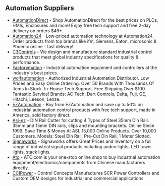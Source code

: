 ## Automation Suppliers

- [AutomationDirect](https://automationdirect.com) - Shop AutomationDirect for the best prices on PLCs, HMIs, Enclosures and more! Enjoy free tech support and free 2-day delivery on orders $49+.
- [Automation24](https://automation24.com) - Low-priced automation technology at Automation24. Order products from top brands like ifm, Siemens, Eaton, microsonic & Phoenix online - fast delivery!
- [C3Controls](https://c3controls.com) - We design and manufacture standard industrial control products that meet global industry specifications for quality & performance.
- [Factorymation](https://factorymation.com) - Industrial automation equipment and controllers at the industry's best prices.
- [wolfautomation](https://wolfautomation.com) - Authorized Industrial Automation Distributor. Low Prices and Easy Online Ordering. Over 50 Brands With Thousands Of Items In Stock. In-House Tech Support. Free Shipping Over $100. Fantastic Service! Brands: AC Tech, Dart Controls, Delta, Fuji, GE, Hitachi, Leeson, Lenze.
- [EZAutomation](https://ezautomation.com) - Buy from EZAutomation and save up to 50% on industrial automation control products with free tech support, made in America, sold factory direct.
- [Asi-ez](https://asi-ez.com) - DIN Rail Cutter for cutting 4 Types of Steel 35mm Din Rail. 35mm and 15mm DIN rails, clips and mounting brackets. Online Since 1999. Save Time & Money At ASI. 15,000 Online Products. Over 10,000 Customers. Models: Steel Din Rail, Pre-Cut Din Rail, 1 Meter Slotted.
- [Signaworks](https://signaworks.com) - Signaworks offers Great Prices and Inventory on a full range of industrial signal products including andon lights, LED tower lights, stack lights.
- [Ato](https://ato.com) - ATO.com is your one-stop online shop to buy industrial automation equipment/electronics/components from Chinese manufacturers directly.
- [CCIPower](https://ccipower.com) - Control Concepts Manufactures SCR Power Controllers and Custom OEM designs for industrial and commercial applications.
